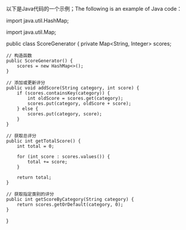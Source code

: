 以下是Java代码的一个示例；The following is an example of Java code：


import java.util.HashMap;

import java.util.Map;

public class ScoreGenerator {
    private Map<String, Integer> scores;

    // 构造函数
    public ScoreGenerator() {
        scores = new HashMap<>();
    }

    // 添加或更新评分
    public void addScore(String category, int score) {
        if (scores.containsKey(category)) {
            int oldScore = scores.get(category);
            scores.put(category, oldScore + score);
        } else {
            scores.put(category, score);
        }
    }

    // 获取总评分
    public int getTotalScore() {
        int total = 0;

        for (int score : scores.values()) {
            total += score;
        }

        return total;
    }

    // 获取指定类别的评分
    public int getScoreByCategory(String category) {
        return scores.getOrDefault(category, 0);
    }
}
